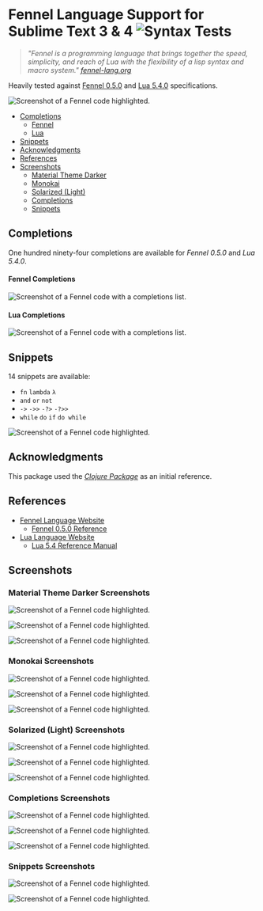 # Fennel Language Support for Sublime Text 3 & 4 ![Syntax Tests](https://github.com/gbaptista/sublime-text-fennel/workflows/Syntax%20Tests/badge.svg)

> _"Fennel is a programming language that brings together the speed, simplicity, and reach of Lua with the flexibility of a lisp syntax and macro system." [fennel-lang.org](https://fennel-lang.org)_

Heavily tested against [Fennel 0.5.0](https://github.com/gbaptista/sublime-text-fennel/blob/master/tests/syntax_test_fennel_reference.fnl) and [Lua 5.4.0](https://github.com/gbaptista/sublime-text-fennel/blob/master/tests/syntax_test_lua.fnl) specifications.

![Screenshot of a Fennel code highlighted.](https://raw.githubusercontent.com/gbaptista/sublime-text-fennel/master/screenshots/material-theme-darker/03.png)

- [Completions](#completions)
  -  [Fennel](#fennel-completions)
  -  [Lua](#lua-completions)
- [Snippets](#snippets)
- [Acknowledgments](#acknowledgments)
- [References](#references)
- [Screenshots](#screenshots)
  -  [Material Theme Darker](#material-theme-darker-screenshots)
  -  [Monokai](#monokai-screenshots)
  -  [Solarized (Light)](#solarized-light-screenshots)
  -  [Completions](#completions-screenshots)
  -  [Snippets](#snippets-screenshots)

## Completions

One hundred ninety-four completions are available for _Fennel 0.5.0_ and _Lua 5.4.0_.

#### Fennel Completions

![Screenshot of a Fennel code with a completions list.](https://raw.githubusercontent.com/gbaptista/sublime-text-fennel/master/screenshots/completions/03.png)

#### Lua Completions

![Screenshot of a Fennel code with a completions list.](https://raw.githubusercontent.com/gbaptista/sublime-text-fennel/master/screenshots/completions/01.png)

## Snippets

14 snippets are available:

- `fn` `lambda` `λ`
- `and` `or` `not`
- `->` `->>` `-?>` `-?>>`
- `while` `do` `if` `do while`

![Screenshot of a Fennel code highlighted.](https://raw.githubusercontent.com/gbaptista/sublime-text-fennel/master/screenshots/snippets/01.png)

## Acknowledgments

This package used the [_Clojure Package_](https://github.com/sublimehq/Packages/tree/master/Clojure) as an initial reference.

## References
- [Fennel Language Website](https://fennel-lang.org)
  - [Fennel 0.5.0 Reference](https://fennel-lang.org/reference)
- [Lua Language Website](http://www.lua.org/)
  - [Lua 5.4 Reference Manual](https://www.lua.org/manual/5.4)
## Screenshots

### Material Theme Darker Screenshots

![Screenshot of a Fennel code highlighted.](https://raw.githubusercontent.com/gbaptista/sublime-text-fennel/master/screenshots/material-theme-darker/01.png)

![Screenshot of a Fennel code highlighted.](https://raw.githubusercontent.com/gbaptista/sublime-text-fennel/master/screenshots/material-theme-darker/02.png)

![Screenshot of a Fennel code highlighted.](https://raw.githubusercontent.com/gbaptista/sublime-text-fennel/master/screenshots/material-theme-darker/03.png)

### Monokai Screenshots

![Screenshot of a Fennel code highlighted.](https://raw.githubusercontent.com/gbaptista/sublime-text-fennel/master/screenshots/monokai/01.png)

![Screenshot of a Fennel code highlighted.](https://raw.githubusercontent.com/gbaptista/sublime-text-fennel/master/screenshots/monokai/02.png)

![Screenshot of a Fennel code highlighted.](https://raw.githubusercontent.com/gbaptista/sublime-text-fennel/master/screenshots/monokai/03.png)

### Solarized (Light) Screenshots

![Screenshot of a Fennel code highlighted.](https://raw.githubusercontent.com/gbaptista/sublime-text-fennel/master/screenshots/solarized-light/01.png)

![Screenshot of a Fennel code highlighted.](https://raw.githubusercontent.com/gbaptista/sublime-text-fennel/master/screenshots/solarized-light/02.png)

![Screenshot of a Fennel code highlighted.](https://raw.githubusercontent.com/gbaptista/sublime-text-fennel/master/screenshots/solarized-light/03.png)

### Completions Screenshots

![Screenshot of a Fennel code highlighted.](https://raw.githubusercontent.com/gbaptista/sublime-text-fennel/master/screenshots/completions/01.png)

![Screenshot of a Fennel code highlighted.](https://raw.githubusercontent.com/gbaptista/sublime-text-fennel/master/screenshots/completions/02.png)

![Screenshot of a Fennel code highlighted.](https://raw.githubusercontent.com/gbaptista/sublime-text-fennel/master/screenshots/completions/03.png)

### Snippets Screenshots

![Screenshot of a Fennel code highlighted.](https://raw.githubusercontent.com/gbaptista/sublime-text-fennel/master/screenshots/snippets/01.png)

![Screenshot of a Fennel code highlighted.](https://raw.githubusercontent.com/gbaptista/sublime-text-fennel/master/screenshots/snippets/02.png)
